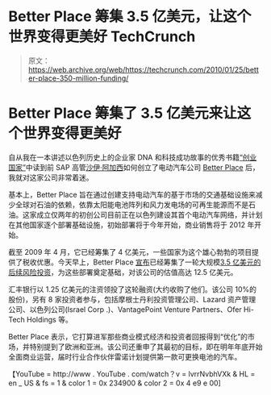 # Better Place 筹集 3.5 亿美元，让这个世界变得更美好 TechCrunch

> 原文：<https://web.archive.org/web/https://techcrunch.com/2010/01/25/better-place-350-million-funding/>

# Better Place 筹集了 3.5 亿美元来让这个世界变得更美好

自从我在一本讲述以色列历史上的企业家 DNA 和科技成功故事的优秀书籍[“创业国家”](https://web.archive.org/web/20230210213720/http://www.amazon.com/Start-up-Nation-Israels-Economic-Miracle/dp/044654146X)中读到前 SAP 高管[沙伊·阿加西](https://web.archive.org/web/20230210213720/http://en.wikipedia.org/wiki/Shai_Agassi)如何创立了电动汽车公司 [Better Place](https://web.archive.org/web/20230210213720/http://www.betterplace.com/) 后，我就对这家公司非常着迷。

基本上，Better Place 旨在通过创建支持电动汽车的基于市场的交通基础设施来减少全球对石油的依赖，依靠太阳能电池阵列和风力发电场的可再生能源而不是石油。这家成立仅两年的初创公司目前正在以色列建设其首个电动汽车网络，并计划在其他国家逐个部署基础设施，初始部署将于今年开始，商业销售将于 2012 年开始。

截至 2009 年 4 月，它已经筹集了 4 亿美元，一些国家为这个雄心勃勃的项目提供了税收优惠。今天早上，Better Place [宣布](https://web.archive.org/web/20230210213720/http://blog.betterplace.com/2010/01/validation-of-the-better-place-business-model-to-the-tune-of-350mm/)已经筹集了一轮大规模[3.5 亿美元的后续风险投资](https://web.archive.org/web/20230210213720/http://www.betterplace.com/company/press-release-detail/better-place-secures-350-million-series-b-round-led-by-hsbc-group/)，为这些部署奠定基础，对该公司的估值高达 12.5 亿美元。

汇丰银行以 1.25 亿美元的注资领投了这轮融资(大约收购了他们。该公司 10%的股份)，另有 8 家投资者参与，包括摩根士丹利投资管理公司、Lazard 资产管理公司、以色列公司(Israel Corp .)、VantagePoint Venture Partners、Ofer Hi-Tech Holdings 等。

Better Place 表示，它打算进军那些商业模式经济和投资者回报得到“优化”的市场，并特别提到了欧洲和亚洲。该公司还重申了其最初的目标，即在明年年底开始全面商业运营，届时行业合作伙伴雷诺计划提供第一款可更换电池的汽车。

【YouTube = http://www . YouTube . com/watch？v = lvrrNvbhVXk & HL = en _ US & fs = 1 & color 1 = 0x 234900 & color 2 = 0x 4 e9 e 00]